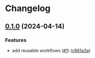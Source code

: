 # Changelog

## [0.1.0](https://github.com/tacascer-org/actions-workflows/compare/v0.0.1...v0.1.0) (2024-04-14)


### Features

* add reusable workflows ([#1](https://github.com/tacascer-org/actions-workflows/issues/1)) ([c861a3a](https://github.com/tacascer-org/actions-workflows/commit/c861a3a632dff67e1db56979c5ffd412eb2b30a6))
